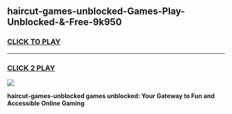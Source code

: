 
## haircut-games-unblocked-Games-Play-Unblocked-&-Free-9k950
<h3>
<a href="https://premium76.site?title=haircut-games-unblocked&ref=24A">CLICK TO PLAY</a></h3>
<hr>

<h3>
<a href="https://premium76.site?title=haircut-games-unblocked&ref=24A">CLICK 2 PLAY</a>
  
</h3>

<a href="https://premium76.site?title=haircut-games-unblocked&ref=24A"><img src="https://clearcache.store/games.png"></a>


**haircut-games-unblocked games unblocked: Your Gateway to Fun and Accessible Online Gaming**
